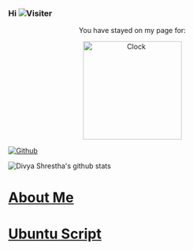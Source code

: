 ### Hi ![Visiter](https://komarev.com/ghpvc/?username=anilnabin25)

<p align="center">
You have stayed on my page for:
</p>

<p align="center">
<a href="https://github.com/tomchen/animated-svg-clock" title="Animated SVG clock"><img src="https://github.com/tomchen/animated-svg-clock/raw/master/clock.svg" alt="Clock" width="200px" height="200px"></a>
</p>

[![Github](https://img.shields.io/github/followers/anilnabin25?label=Follow&style=social)](https://github.com/anilnabin25)

![Divya Shrestha's github stats](https://github-readme-stats.vercel.app/api?username=anilnabin25&show_icons=true&count_private=true&line_height=20&theme=radical)

# [About Me](http://divyashr.com.np/)

# [Ubuntu Script](https://github.com/anilnabin25/ubuntu-scripts)


<!--
**anilnabin25/anilnabin25** is a ✨ _special_ ✨ repository because its `README.md` (this file) appears on your GitHub profile.

Here are some ideas to get you started:

- 🔭 I’m currently working on ...
- 🌱 I’m currently learning ...
- 👯 I’m looking to collaborate on ...
- 🤔 I’m looking for help with ...
- 💬 Ask me about ...
- 📫 How to reach me: ...
- 😄 Pronouns: ...
- ⚡ Fun fact: ...
-->
